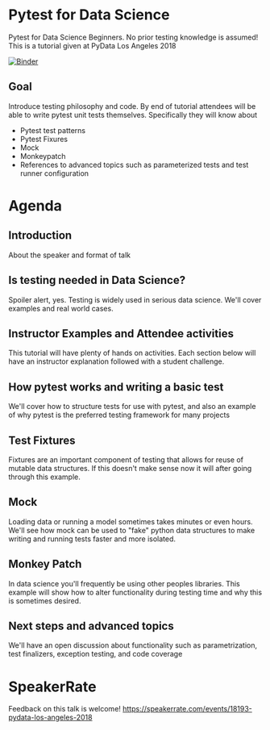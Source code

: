 # Pytest for Data Science
Pytest for Data Science Beginners. No prior testing knowledge is assumed!  
This is a tutorial given at PyData Los Angeles 2018

[![Binder](https://mybinder.org/badge_logo.svg)](https://mybinder.org/v2/gh/pydatawrangler/PyTestforDataScience_PyDataLA/master)

## Goal
Introduce testing philosophy and code. By end of tutorial attendees will be able to write pytest unit tests themselves. Specifically they will know about

* Pytest test patterns
* Pytest Fixures
* Mock
* Monkeypatch
* References to advanced topics such as parameterized tests and test runner configuration

# Agenda
## Introduction
About the speaker and format of talk

## Is testing needed in Data Science?
Spoiler alert, yes. Testing is widely used in serious data science. We'll cover examples and real world cases.

## Instructor Examples and Attendee activities
This tutorial will have plenty of hands on activities. Each section below will have an instructor explanation followed with a student challenge.

## How pytest works and writing a basic test
We'll cover how to structure tests for use with pytest, and also an example of why pytest is the preferred testing framework for many projects

## Test Fixtures
Fixtures are an important component of testing that allows for reuse of mutable data structures. If this doesn't make sense now it will after going through this example.

## Mock
Loading data or running a model sometimes takes minutes or even hours. We'll see how mock can be used to "fake" python data structures to make writing and running tests faster and more isolated.

## Monkey Patch
In data science you'll frequently be using other peoples libraries. This example will show how to alter functionality during testing time and why this is sometimes desired.

## Next steps and advanced topics
We'll have an open discussion about functionality such as parametrization, test finalizers, exception testing, and code coverage


# SpeakerRate
Feedback on this talk is welcome!
https://speakerrate.com/events/18193-pydata-los-angeles-2018
